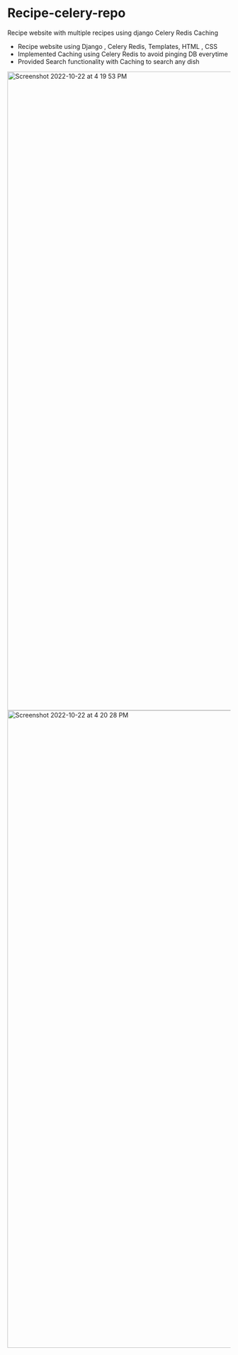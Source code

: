 # Recipe-celery-repo
Recipe website with multiple recipes using django Celery Redis Caching
- Recipe website using Django , Celery Redis, Templates, HTML , CSS 
- Implemented Caching using Celery Redis to avoid pinging DB everytime 
- Provided Search functionality with Caching to search any dish 

<img width="1440" alt="Screenshot 2022-10-22 at 4 19 53 PM" src="https://user-images.githubusercontent.com/78414267/197335200-ef9d10b7-aa9f-4bd6-9305-5fc6781c2848.png">
<img width="1437" alt="Screenshot 2022-10-22 at 4 20 28 PM" src="https://user-images.githubusercontent.com/78414267/197335202-dc9142b6-e7ec-429f-917d-1da95ce9a6e5.png">
